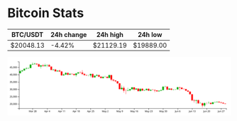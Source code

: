 # Bitcoin Stats

BTC/USDT|24h change|24h high|24h low|
|---|---|---|---|
|$20048.13|-4.42%|$21129.19|$19889.00|

<img src="./chart.svg">
